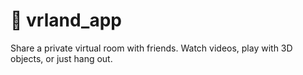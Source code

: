 # 🤖  vrland_app

Share a private virtual room with friends. Watch videos, play with 3D objects, or just hang out.



